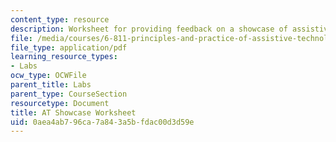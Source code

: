 ```yaml
---
content_type: resource
description: Worksheet for providing feedback on a showcase of assistive technology.
file: /media/courses/6-811-principles-and-practice-of-assistive-technology-fall-2014/0aea4ab796ca7a843a5bfdac00d3d59e_MIT6_811F14_AT_Showcase.pdf
file_type: application/pdf
learning_resource_types:
- Labs
ocw_type: OCWFile
parent_title: Labs
parent_type: CourseSection
resourcetype: Document
title: AT Showcase Worksheet
uid: 0aea4ab7-96ca-7a84-3a5b-fdac00d3d59e
---
```

